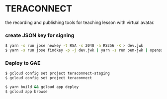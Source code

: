 # TERACONNECT

the recording and publishing tools for teaching lesson with virtual avatar.

### create JSON key for signing

```bash
$ yarn -s run jose newkey -t RSA -s 2048 -a RS256 -K > dev.jwk
$ yarn -s run jose findkey -p -j dev.jwk | yarn -s run pem-jwk | openssl rsa -RSAPublicKey_in -pubout > dev_public.pkcs8
```

### Deploy to GAE

```bash
$ gcloud config set project teraconnect-staging
$ gcloud config set project teraconnect

$ yarn build && gcloud app deploy
$ gcloud app browse
```
